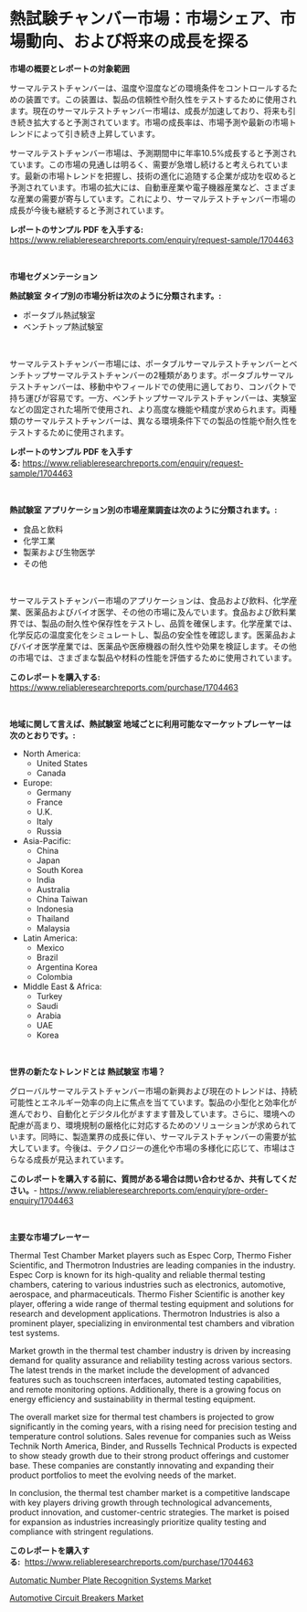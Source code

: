 <p><h1>熱試験チャンバー市場：市場シェア、市場動向、および将来の成長を探る</h1></p><p><strong>市場の概要とレポートの対象範囲</strong></p>
<p><p>サーマルテストチャンバーは、温度や湿度などの環境条件をコントロールするための装置です。この装置は、製品の信頼性や耐久性をテストするために使用されます。現在のサーマルテストチャンバー市場は、成長が加速しており、将来も引き続き拡大すると予測されています。市場の成長率は、市場予測や最新の市場トレンドによって引き続き上昇しています。</p><p>サーマルテストチャンバー市場は、予測期間中に年率10.5%成長すると予測されています。この市場の見通しは明るく、需要が急増し続けると考えられています。最新の市場トレンドを把握し、技術の進化に追随する企業が成功を収めると予測されています。市場の拡大には、自動車産業や電子機器産業など、さまざまな産業の需要が寄与しています。これにより、サーマルテストチャンバー市場の成長が今後も継続すると予測されています。</p></p>
<p><strong>レポートのサンプル PDF を入手する:</strong> <a href="https://www.reliableresearchreports.com/enquiry/request-sample/1704463">https://www.reliableresearchreports.com/enquiry/request-sample/1704463</a></p>
<p>&nbsp;</p>
<p><strong>市場セグメンテーション</strong></p>
<p><strong>熱試験室 タイプ別の市場分析は次のように分類されます。:</strong></p>
<p><ul><li>ポータブル熱試験室</li><li>ベンチトップ熱試験室</li></ul></p>
<p>&nbsp;</p>
<p><p>サーマルテストチャンバー市場には、ポータブルサーマルテストチャンバーとベンチトップサーマルテストチャンバーの2種類があります。ポータブルサーマルテストチャンバーは、移動中やフィールドでの使用に適しており、コンパクトで持ち運びが容易です。一方、ベンチトップサーマルテストチャンバーは、実験室などの固定された場所で使用され、より高度な機能や精度が求められます。両種類のサーマルテストチャンバーは、異なる環境条件下での製品の性能や耐久性をテストするために使用されます。</p></p>
<p><strong>レポートのサンプル PDF を入手する:</strong>&nbsp;<a href="https://www.reliableresearchreports.com/enquiry/request-sample/1704463">https://www.reliableresearchreports.com/enquiry/request-sample/1704463</a></p>
<p>&nbsp;</p>
<p><strong> 熱試験室 アプリケーション別の市場産業調査は次のように分類されます。:</strong></p>
<p><ul><li>食品と飲料</li><li>化学工業</li><li>製薬および生物医学</li><li>その他</li></ul></p>
<p>&nbsp;</p>
<p><p>サーマルテストチャンバー市場のアプリケーションは、食品および飲料、化学産業、医薬品およびバイオ医学、その他の市場に及んでいます。食品および飲料業界では、製品の耐久性や保存性をテストし、品質を確保します。化学産業では、化学反応の温度変化をシミュレートし、製品の安全性を確認します。医薬品およびバイオ医学産業では、医薬品や医療機器の耐久性や効果を検証します。その他の市場では、さまざまな製品や材料の性能を評価するために使用されています。</p></p>
<p><strong>このレポートを購入する:</strong>&nbsp; <a href="https://www.reliableresearchreports.com/purchase/1704463">https://www.reliableresearchreports.com/purchase/1704463</a></p>
<p>&nbsp;</p>
<p><strong>地域に関して言えば、熱試験室 地域ごとに利用可能なマーケットプレーヤーは次のとおりです。:</strong></p>
<p><ul>
    <li>
        North America:
        <ul>
            <li>United States</li>
            <li>Canada</li>
        </ul>
    </li>
    <li>
        Europe:
        <ul>
            <li>Germany</li>
            <li>France</li>
            <li>U.K.</li>
            <li>Italy</li>
            <li>Russia</li>
        </ul>
    </li>
    <li>
        Asia-Pacific:
        <ul>
            <li>China</li>
            <li>Japan</li>
            <li>South Korea</li>
            <li>India</li>
            <li>Australia</li>
            <li>China Taiwan</li>
            <li>Indonesia</li>
            <li>Thailand</li>
            <li>Malaysia</li>
        </ul>
    </li>
    <li>
        Latin America:
        <ul>
            <li>Mexico</li>
            <li>Brazil</li>
            <li>Argentina Korea</li>
            <li>Colombia</li>
        </ul>
    </li>
    <li>
        Middle East & Africa:
        <ul>
            <li>Turkey</li>
            <li>Saudi</li>
            <li>Arabia</li>
            <li>UAE</li>
            <li>Korea</li>
        </ul>
    </li>
    </ul></p>
<p>&nbsp;</p>
<p><strong>世界の新たなトレンドとは 熱試験室 市場？</strong></p>
<p><p>グローバルサーマルテストチャンバー市場の新興および現在のトレンドは、持続可能性とエネルギー効率の向上に焦点を当てています。製品の小型化と効率化が進んでおり、自動化とデジタル化がますます普及しています。さらに、環境への配慮が高まり、環境規制の厳格化に対応するためのソリューションが求められています。同時に、製造業界の成長に伴い、サーマルテストチャンバーの需要が拡大しています。今後は、テクノロジーの進化や市場の多様化に応じて、市場はさらなる成長が見込まれています。</p></p>
<p><strong>このレポートを購入する前に、質問がある場合は問い合わせるか、共有してください。</strong>- <a href="https://www.reliableresearchreports.com/enquiry/pre-order-enquiry/1704463">https://www.reliableresearchreports.com/enquiry/pre-order-enquiry/1704463</a></p>
<p>&nbsp;</p>
<p><strong>主要な市場プレーヤー</strong></p>
<p><p>Thermal Test Chamber Market players such as Espec Corp, Thermo Fisher Scientific, and Thermotron Industries are leading companies in the industry. Espec Corp is known for its high-quality and reliable thermal testing chambers, catering to various industries such as electronics, automotive, aerospace, and pharmaceuticals. Thermo Fisher Scientific is another key player, offering a wide range of thermal testing equipment and solutions for research and development applications. Thermotron Industries is also a prominent player, specializing in environmental test chambers and vibration test systems.</p><p>Market growth in the thermal test chamber industry is driven by increasing demand for quality assurance and reliability testing across various sectors. The latest trends in the market include the development of advanced features such as touchscreen interfaces, automated testing capabilities, and remote monitoring options. Additionally, there is a growing focus on energy efficiency and sustainability in thermal testing equipment.</p><p>The overall market size for thermal test chambers is projected to grow significantly in the coming years, with a rising need for precision testing and temperature control solutions. Sales revenue for companies such as Weiss Technik North America, Binder, and Russells Technical Products is expected to show steady growth due to their strong product offerings and customer base. These companies are constantly innovating and expanding their product portfolios to meet the evolving needs of the market.</p><p>In conclusion, the thermal test chamber market is a competitive landscape with key players driving growth through technological advancements, product innovation, and customer-centric strategies. The market is poised for expansion as industries increasingly prioritize quality testing and compliance with stringent regulations.</p></p>
<p><strong>このレポートを購入する:</strong>&nbsp;&nbsp;<a href="https://www.reliableresearchreports.com/purchase/1704463">https://www.reliableresearchreports.com/purchase/1704463</a></p>
<p><p><a href="https://extreme-scabiosa-c81.notion.site/Automatic-Number-Plate-Recognition-Systems-Market-Size-Share-Trends-Analysis-Report-By-Material--9fc2259b7eef449693d6318e064c817d">Automatic Number Plate Recognition Systems Market</a></p><p><a href="https://carnation-joke-41f.notion.site/Automotive-Circuit-Breakers-Market-Share-Market-New-Trends-Analysis-Report-By-Type-By-Application-ede2c6a6cbb3441bb330150f2f3318f9">Automotive Circuit Breakers Market</a></p></p>